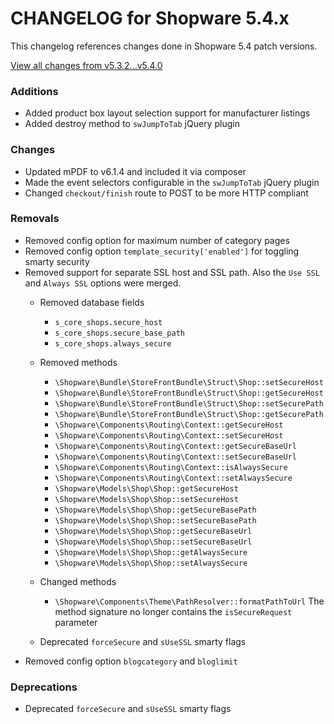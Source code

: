 # CHANGELOG for Shopware 5.4.x

This changelog references changes done in Shopware 5.4 patch versions.

[View all changes from v5.3.2...v5.4.0](https://github.com/shopware/shopware/compare/v5.3.2...v5.4.0)

### Additions

* Added product box layout selection support for manufacturer listings
* Added destroy method to `swJumpToTab` jQuery plugin

### Changes

* Updated mPDF to v6.1.4 and included it via composer
* Made the event selectors configurable in the `swJumpToTab` jQuery plugin
* Changed `checkout/finish` route to POST to be more HTTP compliant

### Removals

* Removed config option for maximum number of category pages
* Removed config option `template_security['enabled']` for toggling smarty security
* Removed support for separate SSL host and SSL path. Also the `Use SSL` and `Always SSL` options were merged.
    * Removed database fields
        - `s_core_shops.secure_host`
        - `s_core_shops.secure_base_path`
        - `s_core_shops.always_secure`
        
    * Removed methods
        - `\Shopware\Bundle\StoreFrontBundle\Struct\Shop::setSecureHost`
        - `\Shopware\Bundle\StoreFrontBundle\Struct\Shop::getSecureHost`
        - `\Shopware\Bundle\StoreFrontBundle\Struct\Shop::setSecurePath`
        - `\Shopware\Bundle\StoreFrontBundle\Struct\Shop::getSecurePath`
        - `\Shopware\Components\Routing\Context::getSecureHost`
        - `\Shopware\Components\Routing\Context::setSecureHost`
        - `\Shopware\Components\Routing\Context::getSecureBaseUrl`
        - `\Shopware\Components\Routing\Context::setSecureBaseUrl`
        - `\Shopware\Components\Routing\Context::isAlwaysSecure`
        - `\Shopware\Components\Routing\Context::setAlwaysSecure`
        - `\Shopware\Models\Shop\Shop::getSecureHost`
        - `\Shopware\Models\Shop\Shop::setSecureHost`
        - `\Shopware\Models\Shop\Shop::getSecureBasePath`
        - `\Shopware\Models\Shop\Shop::setSecureBasePath`
        - `\Shopware\Models\Shop\Shop::getSecureBaseUrl`
        - `\Shopware\Models\Shop\Shop::setSecureBaseUrl`
        - `\Shopware\Models\Shop\Shop::getAlwaysSecure`
        - `\Shopware\Models\Shop\Shop::setAlwaysSecure`

    * Changed methods
        - `\Shopware\Components\Theme\PathResolver::formatPathToUrl`
           The method signature no longer contains the `isSecureRequest` parameter
        
    * Deprecated `forceSecure` and `sUseSSL` smarty flags
* Removed config option `blogcategory` and `bloglimit`

### Deprecations

* Deprecated `forceSecure` and `sUseSSL` smarty flags
